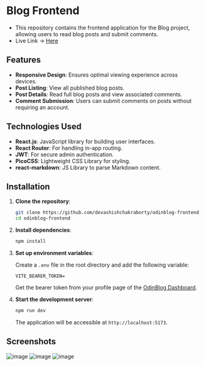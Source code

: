 # Blog Frontend

- This repository contains the frontend application for the Blog project, allowing users to read blog posts and submit comments.
- Live Link -> [Here](https://odinblog-frontend.pages.dev/)

## Features

- **Responsive Design**: Ensures optimal viewing experience across devices.
- **Post Listing**: View all published blog posts.
- **Post Details**: Read full blog posts and view associated comments.
- **Comment Submission**: Users can submit comments on posts without requiring an account.

## Technologies Used

- **React.js**: JavaScript library for building user interfaces.
- **React Router**: For handling in-app routing.
- **JWT**: For secure admin authentication.
- **PicoCSS**: Lightweight CSS Library for styling.
- **react-markdown**: JS Library to parse Markdown content.

## Installation

1. **Clone the repository**:

   ```bash
   git clone https://github.com/devashishchakraborty/odinblog-frontend.git
   cd odinblog-frontend
   ```

2. **Install dependencies**:

   ```bash
   npm install
   ```

3. **Set up environment variables**:

   Create a `.env` file in the root directory and add the following variable:

   ```env
   VITE_BEARER_TOKEN=
   ```

   Get the bearer token from your profile page of the [OdinBlog Dashboard](https://github.com/devashishchakraborty/odinblog-dashboard).

4. **Start the development server**:

   ```bash
   npm run dev
   ```

   The application will be accessible at `http://localhost:5173`.

## Screenshots

![image](https://github.com/user-attachments/assets/97aebfe1-f7dd-4812-ad16-26d9e34eb02e)
![image](https://github.com/user-attachments/assets/bbd13e01-9ccb-4b23-90fa-5dedf990708d)
![image](https://github.com/user-attachments/assets/d3ba0df0-5e31-40d5-9ca4-349cf3d118ee)
